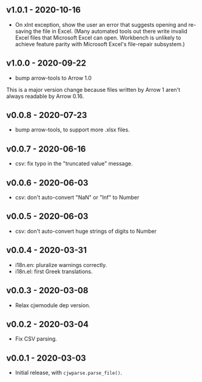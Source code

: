v1.0.1 - 2020-10-16
-------------------

* On xlnt exception, show the user an error that suggests opening and re-saving
  the file in Excel. (Many automated tools out there write invalid Excel files
  that Microsoft Excel can open. Workbench is unlikely to achieve feature parity
  with Microsoft Excel's file-repair subsystem.)

v1.0.0 - 2020-09-22
-------------------

* bump arrow-tools to Arrow 1.0

This is a major version change because files written by Arrow 1 aren't
always readable by Arrow 0.16.

v0.0.8 - 2020-07-23
-------------------

* bump arrow-tools, to support more .xlsx files.

v0.0.7 - 2020-06-16
-------------------

* csv: fix typo in the "truncated value" message.

v0.0.6 - 2020-06-03
-------------------

* csv: don't auto-convert "NaN" or "Inf" to Number

v0.0.5 - 2020-06-03
-------------------

* csv: don't auto-convert huge strings of digits to Number

v0.0.4 - 2020-03-31
-------------------

* i18n.en: pluralize warnings correctly.
* i18n.el: first Greek translations.

v0.0.3 - 2020-03-08
-------------------

* Relax cjwmodule dep version.

v0.0.2 - 2020-03-04
-------------------

* Fix CSV parsing.

v0.0.1 - 2020-03-03
-------------------

* Initial release, with `cjwparse.parse_file()`.
